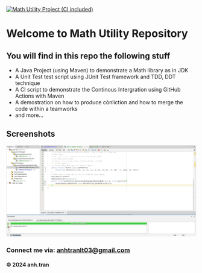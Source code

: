 [![Math Utility Project (CI included)](https://github.com/AnhTranLT/math-util/actions/workflows/maven.yml/badge.svg)](https://github.com/AnhTranLT/math-util/actions/workflows/maven.yml)

# Welcome to Math Utility Repository

## You will find in this repo the following stuff

- A Java Project (using Maven) to demonstrate a Math library as in JDK
- A Unit Test test script using JUnit Test framework and TDD, DDT technique
- A CI script to demonstrate the Continous Intergration using GitHub Actions with Maven
- A demostration on how to produce cònliction and how to merge the code within a teamworks
- and more...

## Screenshots

![Source code and test scriptss](https://github.com/AnhTranLT/math-util/blob/main/screenshots/testting.jpg)

### Connect me via: anhtranlt03@gmail.com

#### &#169; 2024 anh.tran

